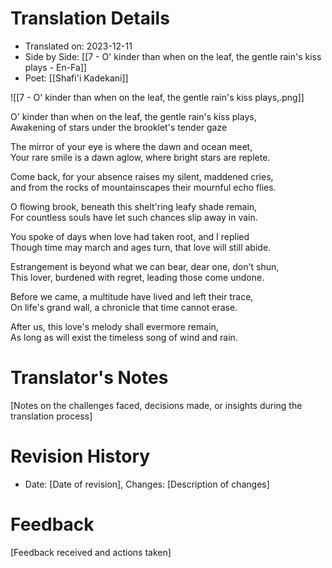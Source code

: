 # Translation Details
- Translated on: 2023-12-11    
- Side by Side: [[7 - O' kinder than when on the leaf, the gentle rain's kiss plays - En-Fa]]  
- Poet:  [[Shafi'i Kadekani]] 

![[7 - O' kinder than when on the leaf, the gentle rain's kiss plays,.png]]


O' kinder than when on the leaf, the gentle rain's kiss plays,  
Awakening of stars under the brooklet's tender gaze  

The mirror of your eye is where the dawn and ocean meet,  
Your rare smile is a dawn aglow, where bright stars are replete.  

Come back, for your absence raises my silent, maddened cries,  
and from the rocks of mountainscapes their mournful echo flies.  

O flowing brook, beneath this shelt'ring leafy shade remain,  
For countless souls have let such chances slip away in vain.  

You spoke of days when love had taken root, and I replied  
Though time may march and ages turn, that love will still abide.  

Estrangement is beyond what we can bear, dear one, don't shun,  
This lover, burdened with regret, leading those come undone.  

Before we came, a multitude have lived and left their trace,  
On life's grand wall, a chronicle that time cannot erase.  

After us, this love's melody shall evermore remain,  
As long as will exist the timeless song of wind and rain.  

# Translator's Notes
[Notes on the challenges faced, decisions made, or insights during the translation process]

# Revision History
- Date: [Date of revision], Changes: [Description of changes]

# Feedback
[Feedback received and actions taken]

